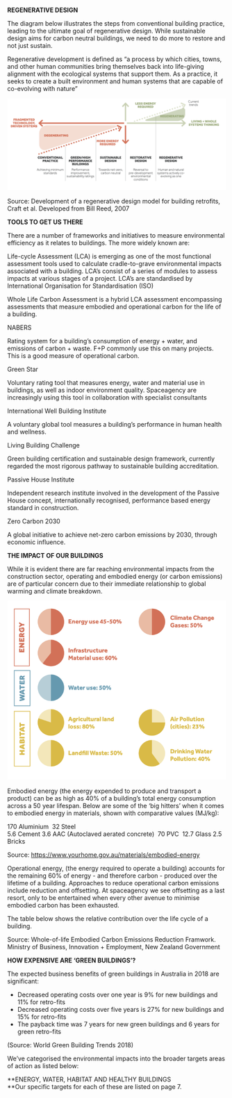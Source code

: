 
**REGENERATIVE DESIGN**

The diagram below illustrates the steps from conventional building practice, leading to the ultimate goal of regenerative design. While sustainable design aims for carbon neutral buildings, we need to do more to restore and not just sustain.

Regenerative development is defined as “a process by which cities, towns, and other human communities bring themselves back into life-giving alignment with the ecological systems that support them. As a practice, it seeks to create a built environment and human systems that are capable of co-evolving with nature”

![LESS ENERGY](notes/5_Sustainable%20Action%20Plan/_assets/LESS%20ENERGY.png)

Source: Development of a regenerative design model for building retrofits, Craft et al. Developed from Bill Reed, 2007
 

**TOOLS TO GET US THERE**

There are a number of frameworks and initiatives to measure environmental efficiency as it relates to buildings. The more widely known are:

Life-cycle Assessment (LCA) is emerging as one of the most functional assessment tools used to calculate cradle-to-grave environmental impacts associated with a building. LCA’s consist of a series of modules to assess impacts at various stages of a project. LCA’s are standardised by International Organisation for Standardisation (ISO) 

Whole Life Carbon Assessment is a hybrid LCA assessment encompassing assessments that measure embodied and operational carbon for the life of a building.

NABERS

Rating system for a building’s consumption of energy + water, and emissions of carbon + waste. F+P commonly use this on many projects. This is a good measure of operational carbon.

Green Star

Voluntary rating tool that measures energy, water and material use in buildings, as well as indoor environment quality. Spaceagency are increasingly using this tool in collaboration with specialist consultants

International Well Building Institute

A voluntary global tool measures a building’s performance in human health and wellness. 

Living Building Challenge

Green building certification and sustainable design framework, currently regarded the most rigorous pathway to sustainable building accreditation.

Passive House Institute

Independent research institute involved in the development of the Passive House concept, internationally recognised, performance based energy standard in construction.

Zero Carbon 2030

A global initiative to achieve net-zero carbon emissions by 2030, through economic influence.

**THE IMPACT OF OUR BUILDINGS**

While it is evident there are far reaching environmental impacts from the construction sector, operating and embodied energy (or carbon emissions) are of particular concern due to their immediate relationship to global warming and climate breakdown.
  
![Energy use 45-50](notes/5_Sustainable%20Action%20Plan/_assets/Energy%20use%2045-50.png)
  

Embodied energy (the energy expended to produce and transport a product) can be as high as 40% of a building’s total energy consumption across a 50 year lifespan. Below are some of the ‘big hitters’ when it comes to embodied energy in materials, shown with comparative values (MJ/kg):

170 Aluminium 
32 Steel  
5.6 Cement
3.6 AAC (Autoclaved aerated concrete) 
70 PVC 
12.7 Glass
2.5 Bricks

Source: https://www.yourhome.gov.au/materials/embodied-energy

Operational energy, (the energy required to operate a building) accounts for the remaining 60% of energy - and therefore carbon - produced over the lifetime of a building. Approaches to reduce operational carbon emissions include reduction and offsetting. At spaceagency we see offsetting as a last resort, only to be entertained when every other avenue to minimise embodied carbon has been exhausted.

The table below shows the relative contribution over the life cycle of a building. 

  

  

  

Source: Whole-of-life Embodied Carbon Emissions Reduction Framwork. Ministry of Business, Innovation + Employment, New Zealand Government

  

  

  

**HOW EXPENSIVE ARE ‘GREEN BUILDINGS’?**

The expected business benefits of green buildings in Australia in 2018 are significant:

-   Decreased operating costs over one year is 9% for new buildings and 11% for retro-fits
-   Decreased operating costs over five years is 27% for new buildings and 15% for retro-fits
-   The payback time was 7 years for new green buildings and 6 years for green retro-fits

(Source: World Green Building Trends 2018)

  

We’ve categorised the environmental impacts into the broader targets areas of action as listed below:

**ENERGY, WATER, HABITAT AND HEALTHY BUILDINGS  
**Our specific targets for each of these are listed on page 7.